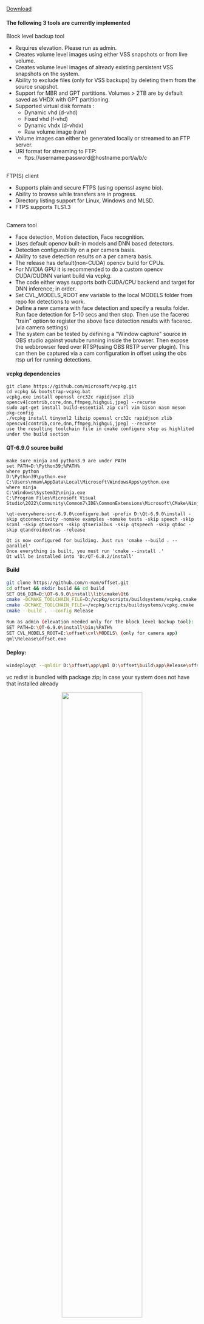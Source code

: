 [Download](https://github.com/n-mam/offset/releases/download/2.1/Offset-2.1.zip)

#### The following 3 tools are currently implemented

Block level backup tool
- Requires elevation. Please run as admin.<br/>
- Creates volume level images using either VSS snapshots or from live volume.<br/>
- Creates volume level images of already existing persistent VSS snapshots on the system.<br/>
- Ability to exclude files (only for VSS backups) by deleting them from the source snapshot.<br/>
- Support for MBR and GPT partitions. Volumes > 2TB are by default saved as VHDX with GPT partitioning.<br/>
- Supported virtual disk formats :<br/>
  - Dynamic vhd (d-vhd)<br/>
  - Fixed vhd (f-vhd)<br/>
  - Dynamic vhdx (d-vhdx)<br/>
  - Raw volume image (raw)<br/>
- Volume images can either be generated locally or streamed to an FTP server.<br/>
- URI format for streaming to FTP:<br/>
  - ftps://username:password@hostname:port/a/b/c<br/><br/>

FTP(S) client<br/>
- Supports plain and secure FTPS (using openssl async bio).<br/>
- Ability to browse while transfers are in progress.<br/>
- Directory listing support for Linux, Windows and MLSD.<br/>
- FTPS supports TLS1.3<br/><br/>

Camera tool<br/>
- Face detection, Motion detection, Face recognition.<br/>
- Uses default opencv built-in models and DNN based detectors.<br/>
- Detection configurability on a per camera basis.<br/>
- Ability to save detection results on a per camera basis.<br/>
- The release has default(non-CUDA) opencv build for CPUs.<br/>
- For NVIDIA GPU it is recommended to do a custom opencv CUDA/CUDNN variant build via vcpkg.<br/>
- The code either ways supports both CUDA/CPU backend and target for DNN inference; in order.<br/>
- Set CVL_MODELS_ROOT env variable to the local MODELS folder from repo for detections to work.<br/>
- Define a new camera with face detection and specify a results folder. Run face detection for 5-10 secs and then stop. Then use the facerec "train" option to register the above face detection results with facerec. (via camera settings) <br/>
- The system can be tested by defining a "Window capture" source in OBS studio against youtube running inside the browser. Then expose the webbrowser feed over RTSP(using OBS RSTP server plugin). This can then be captured via a cam configuration in offset using the obs rtsp url for running detections.<br/>

#### vcpkg dependencies

```
git clone https://github.com/microsoft/vcpkg.git
cd vcpkg && bootstrap-vcpkg.bat
vcpkg.exe install openssl crc32c rapidjson zlib opencv4[contrib,core,dnn,ffmpeg,highgui,jpeg] --recurse
sudo apt-get install build-essential zip curl vim bison nasm meson pkg-config
./vcpkg install tinyxml2 libzip openssl crc32c rapidjson zlib opencv4[contrib,core,dnn,ffmpeg,highgui,jpeg] --recurse
use the resulting toolchain file in cmake configure step as highlited under the build section
```

#### QT-6.9.0 source build
```
make sure ninja and python3.9 are under PATH
set PATH=D:\Python39;%PATH%
where python
D:\Python39\python.exe
C:\Users\nmam\AppData\Local\Microsoft\WindowsApps\python.exe
where ninja
C:\Windows\System32\ninja.exe
C:\Program Files\Microsoft Visual Studio\2022\Community\Common7\IDE\CommonExtensions\Microsoft\CMake\Ninja\ninja.exe

\qt-everywhere-src-6.9.0\configure.bat -prefix D:\Qt-6.9.0\install -skip qtconnectivity -nomake examples -nomake tests -skip speech -skip scxml -skip qtsensors -skip qtserialbus -skip qtspeech -skip qtdoc -skip qtandroidextras -release

Qt is now configured for building. Just run 'cmake --build . --parallel'
Once everything is built, you must run 'cmake --install .'
Qt will be installed into 'D:/QT-6.8.2/install'
```

#### Build

```sh
git clone https://github.com/n-mam/offset.git
cd offset && mkdir build && cd build
SET Qt6_DIR=D:\QT-6.9.0\install\lib\cmake\Qt6
cmake -DCMAKE_TOOLCHAIN_FILE=D:/vcpkg/scripts/buildsystems/vcpkg.cmake ..
cmake -DCMAKE_TOOLCHAIN_FILE=~/vcpkg/scripts/buildsystems/vcpkg.cmake ..
cmake --build . --config Release

Run as admin (elevation needed only for the block level backup tool):
SET PATH=D:\QT-6.9.0\install\bin;%PATH%
SET CVL_MODELS_ROOT=E:\offset\cvl\MODELS\ (only for camera app)
qml\Release\offset.exe
```

#### Deploy:

```sh
windeployqt --qmldir D:\offset\app\qml D:\offset\build\app\Release\offset.exe
```
vc redist is bundled with package zip; in case your system does not have that installed already

<p align="center">
 <img src="https://lh3.googleusercontent.com/d/193lB9OfdeZ-hfUxqmythLaAwk1ExGaEE" width="65%">
</p>
<p align="center">
 <img src="https://lh3.googleusercontent.com/d/1L9AJ0i0d4H2kKGp-TRFpxCeYFjPgzDnW" width="70%">
</p>
<p align="center">
 <img src="https://lh3.googleusercontent.com/d/1LiNTVr3Ps8EfEbSOOcoRaBLHk4ymfEf7" width="70%">
</p>
<p align="center">
 <img src="https://lh3.googleusercontent.com/d/1gClqVfeIM45I8YqFpaDt0jUphnuAlqP1" width="70%">
</p>

#### Contact:
Telegram: https://t.me/neelabhm